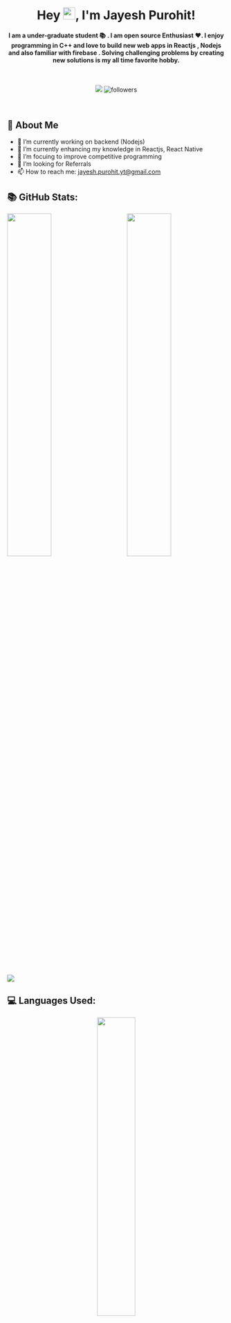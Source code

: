 <h1 align="center">Hey <img src="https://media.giphy.com/media/hvRJCLFzcasrR4ia7z/giphy.gif" width="28">, I'm Jayesh Purohit!</h1>

<h4 align="center">I am a under-graduate student 📚 . I am open source Enthusiast ❤️. I enjoy programming in C++ and love to build new web apps in Reactjs , Nodejs and also familiar with firebase . Solving challenging problems by creating new solutions is my all time favorite hobby.</h4>
<br/>

<div align="center">

[<img src="https://img.shields.io/badge/linkedin-%230077B5.svg?&style=for-the-badge&logo=linkedin&logoColor=white">](https://www.linkedin.com/in/jayesh-purohit-yt/)
<img alt="followers" src="https://img.shields.io/github/followers/jayeshpurohit12?color=236ad3&labelColor=1155ba&style=for-the-badge&logo=github&label=Follow"/>
  
</div> 
<br/>


## 🧐 About Me
- 🔭 I’m currently working on backend (Nodejs) 
- 🌱 I’m currently enhancing my knowledge in Reactjs, React Native
- 👯 I’m focuing to improve competitive programming
- 🤔 I’m looking for Referrals
- 📫 How to reach me: jayesh.purohit.yt@gmail.com 

## 📚 GitHub Stats:


<img  src="https://github-readme-stats.vercel.app/api?username=jayeshpurohit12&show_icons=true&hide_border=true&theme=tokyonight" width="45%" align="right" >

<img  src="https://github-readme-streak-stats.herokuapp.com/?user=jayeshpurohit12&hide_border=true&theme=tokyonight" width="45%" >
<br />

<img src="https://activity-graph.herokuapp.com/graph?username=jayeshpurohit12&bg_color=1F222E&color=F8D866&line=F85D7F&point=FFFFFF&hide_border=false" />

## 💻 Languages Used: 

<div align="center">

  <img src="https://github-readme-stats.vercel.app/api/top-langs/?username=jayeshpurohit12&show_icons=true&theme=radical" width="42%" >
</div>

<br/>
